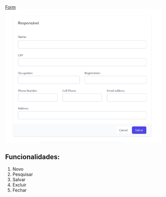 
[Form](https://ventu-ra.github.io/form.github.io/)
![alt](./assets/images/form.png)

Funcionalidades:
---
1. Novo 
2. Pesquisar
3. Salvar
4. Excluir
5. Fechar
